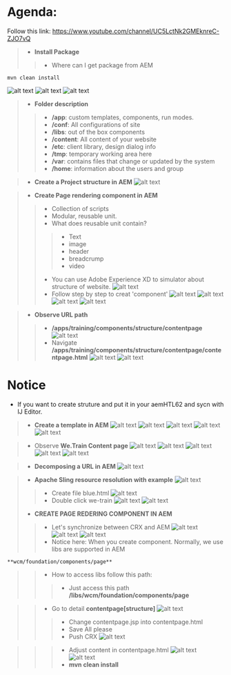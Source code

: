 # Agenda:
Follow this link: https://www.youtube.com/channel/UC5LctNk2GMEknreC-ZJO7vQ
> - **Install Package**
>> - Where can I get package from AEM
  
    mvn clean install
    
![alt text](https://github.com/vuongluisvippro/AEM-Research/blob/tab_component_htl_3/cq1.png)
![alt text](https://github.com/vuongluisvippro/AEM-Research/blob/tab_component_htl_3/cq2.png)
![alt text](https://github.com/vuongluisvippro/AEM-Research/blob/tab_component_htl_3/cq3.png)

> - **Folder description**
>> - **/app**: custom templates, components, run modes.
>> - **/conf**: All configurations of site
>> - **/libs**: out of the box components
>> - **/content**: All content of your website
>> - **/etc**: client library, design dialog info
>> - **/tmp**: temporary working area here
>> - **/var**: contains files that change or updated by the system
>> - **/home**: information about the users and group

> - **Create a Project structure in AEM**
![alt text](https://github.com/vuongluisvippro/AEM-Research/blob/tab_component_htl_3/cq4.png)

> - **Create Page rendering component in AEM**
>> - Collection of scripts
>> - Modular, reusable unit.
>> - What does reusable unit contain?
>>> - Text
>>> - image
>>> - header
>>> - breadcrump
>>> - video
>> - You can use Adobe Experience XD to simulator about structure of website.
![alt text](https://github.com/vuongluisvippro/AEM-Research/blob/tab_component_htl_3/cq5.png)
>> - Follow step by step to creat 'component'
![alt text](https://github.com/vuongluisvippro/AEM-Research/blob/tab_component_htl_3/cq6.png)
![alt text](https://github.com/vuongluisvippro/AEM-Research/blob/tab_component_htl_3/cq7.png)
![alt text](https://github.com/vuongluisvippro/AEM-Research/blob/tab_component_htl_3/cq8.png)
![alt text](https://github.com/vuongluisvippro/AEM-Research/blob/tab_component_htl_3/cq9.png)


> - **Observe URL path**
>> - **/apps/training/components/structure/contentpage**
![alt text](https://github.com/vuongluisvippro/AEM-Research/blob/tab_component_htl_3/cq10.png)
>> - Navigate **/apps/training/components/structure/contentpage/contentpage.html**
![alt text](https://github.com/vuongluisvippro/AEM-Research/blob/tab_component_htl_3/cq11.png)
![alt text](https://github.com/vuongluisvippro/AEM-Research/blob/tab_component_htl_3/cq12.png)

# Notice
- If you want to create struture and put it in your aemHTL62 and sycn with IJ Editor.

> - **Create a template in AEM**
![alt text](https://github.com/vuongluisvippro/AEM-Research/blob/tab_component_htl_3/cq13.png)
![alt text](https://github.com/vuongluisvippro/AEM-Research/blob/tab_component_htl_3/cq14.png)
![alt text](https://github.com/vuongluisvippro/AEM-Research/blob/tab_component_htl_3/cq15.png)
![alt text](https://github.com/vuongluisvippro/AEM-Research/blob/tab_component_htl_3/cq16.png)
![alt text](https://github.com/vuongluisvippro/AEM-Research/blob/tab_component_htl_3/cq17.png)

> - Observe **We.Train Content page**
![alt text](https://github.com/vuongluisvippro/AEM-Research/blob/tab_component_htl_3/cq18.png)
![alt text](https://github.com/vuongluisvippro/AEM-Research/blob/tab_component_htl_3/cq19.png)
![alt text](https://github.com/vuongluisvippro/AEM-Research/blob/tab_component_htl_3/cq20.png)
![alt text](https://github.com/vuongluisvippro/AEM-Research/blob/tab_component_htl_3/cq21.png)
![alt text](https://github.com/vuongluisvippro/AEM-Research/blob/tab_component_htl_3/cq22.png)

> - **Decomposing a URL in AEM**
![alt text](https://github.com/vuongluisvippro/AEM-Research/blob/tab_component_htl_3/cq23.png)

> - **Apache Sling resource resolution with example**
![alt text](https://github.com/vuongluisvippro/AEM-Research/blob/tab_component_htl_3/cq24.png)
>> - Create file blue.html
![alt text](https://github.com/vuongluisvippro/AEM-Research/blob/tab_component_htl_3/cq25.png)
>> - Double click we-train
![alt text](https://github.com/vuongluisvippro/AEM-Research/blob/tab_component_htl_3/cq26.png)
![alt text](https://github.com/vuongluisvippro/AEM-Research/blob/tab_component_htl_3/cq27.png)
> - **CREATE PAGE REDERING COMPONENT IN AEM**
>> - Let's synchronize between CRX and AEM
![alt text](https://github.com/vuongluisvippro/AEM-Research/blob/tab_component_htl_3/cq28.png)
![alt text](https://github.com/vuongluisvippro/AEM-Research/blob/tab_component_htl_3/cq29.png)
![alt text](https://github.com/vuongluisvippro/AEM-Research/blob/tab_component_htl_3/cq30.png)
>> - Notice here: When you create component. Normally, we use libs are supported in AEM
   
    **wcm/foundation/components/page**
    
>> - How to access libs follow this path:
>>> - Just access this path **/libs/wcm/foundation/components/page**

>> - Go to detail **contentpage[structure]**
![alt text](https://github.com/vuongluisvippro/AEM-Research/blob/tab_component_htl_3/cq31.png)
>>> - Change contentpage.jsp into contentpage.html
>>> - Save All please
>>> - Push CRX
![alt text](https://github.com/vuongluisvippro/AEM-Research/blob/tab_component_htl_3/cq32.png)

>>> - Adjust content in contentpage.html
![alt text](https://github.com/vuongluisvippro/AEM-Research/blob/tab_component_htl_3/cq33.png)
![alt text](https://github.com/vuongluisvippro/AEM-Research/blob/tab_component_htl_3/cq34.png)
>>> - **mvn clean install**






